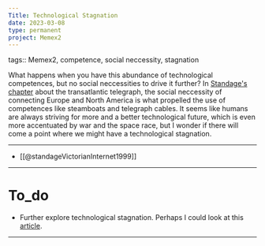 ```yaml
---
Title: Technological Stagnation
date: 2023-03-08
type: permanent
project: Memex2
---
```


tags::  Memex2, competence, social neccessity, stagnation

What happens when you have this abundance of technological competences, but no social neccessities to drive it further? In [Standage's chapter](@standageVictorianInternet1999) about the transatlantic telegraph, the social neccessity of connecting Europe and North America is what propelled the use of competences like steamboats and telegraph cables. It seems like humans are always striving for more and a better technological future, which is even more accentuated by war and the space race, but I wonder if there will come a point where we might have a technological stagnation. 

---
- [[@standageVictorianInternet1999]]
---

# To_do

- Further explore technological stagnation. Perhaps I could look at this [article](https://rootsofprogress.org/technological-stagnation#:~:text=Stagnation%20just%20means%20slower%20progress,by%20pointing%20to%20isolated%20advances).

---
